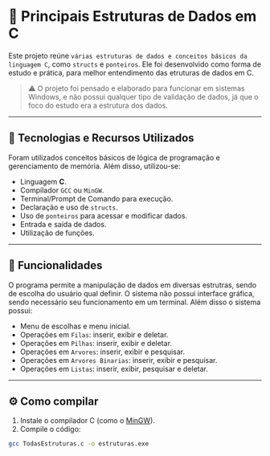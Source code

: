 # 🧠 Principais Estruturas de Dados em C

Este projeto reúne `várias estruturas de dados e conceitos básicos da linguagem C`, como `structs` e `ponteiros`. Ele foi desenvolvido como forma de estudo e prática, para melhor entendimento das etruturas de dados em C. 

>⚠ O projeto foi pensado e elaborado para funcionar em sistemas Windows, e não possui qualquer tipo de validação de dados, já que o foco do estudo era a estrutura dos dados.

---

## 🧱 Tecnologias e Recursos Utilizados

Foram utilizados conceitos básicos de lógica de programação e gerenciamento de memória. Além disso, utilizou-se:

- Linguagem **C**.
- Compilador `GCC` ou `MinGW`.
- Terminal/Prompt de Comando para execução.
- Declaração e uso de `structs`.
- Uso de `ponteiros` para acessar e modificar dados.
- Entrada e saída de dados.
- Utilização de funções.

---

## 🚀 Funcionalidades

O programa permite a manipulação de dados em diversas estrutras, sendo de escolha do usuário qual definir. O sistema não possui interface gráfica, sendo necessário seu funcionamento em um terminal. Além disso o sistema possui:

- Menu de escolhas e menu inicial.
- Operações em `Filas`: inserir, exibir e deletar.
- Operações em `Pilhas`: inserir, exibir e deletar.
- Operações em `Arvores`: inserir, exibir e pesquisar.
- Operações em `Arvores Binarias`: inserir, exibir e pesquisar.
- Operações em `Listas`: inserir, exibir, pesquisar e deletar.

---

## ⚙️ Como compilar

1. Instale o compilador C (como o [MinGW](https://sourceforge.net/projects/mingw/)).
2. Compile o código:

```bash
gcc TodasEstruturas.c -o estruturas.exe


